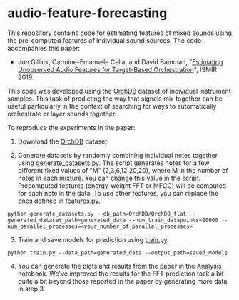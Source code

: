 # audio-feature-forecasting

This repository contains code for estimating features of mixed sounds using the pre-computed features of individual sound sources. The code accompanies this paper:
*  Jon Gillick, Carmine-Emanuele Cella, and David Bamman, "[Estimating Unobserved Audio Features for Target-Based Orchestration](http://archives.ismir.net/ismir2019/paper/000021.pdf)", ISMIR 2019. 


This code was developed using the [OrchDB](http://www.carminecella.com/orchidea#datasets) dataset of individual instrument samples.  This task of predicting the way that signals mix together can be useful particularly in the context of searching for ways to automatically orchestrate or layer sounds together.

To reproduce the experiments in the paper:

1. Download the [OrchDB](http://www.carminecella.com/orchidea#datasets) dataset.

2. Generate datasets by randomly combining individual notes together using [generate_datasets.py](../generate_datasets.py). The script generates notes for a few different fixed values of "M" (2,3,6,12,20,20), where M in the number of notes in each mixture. You can change this value in the script. Precomputed features (energy-weight FFT or MFCC) will be computed for each note in the data. To use other features, you can replace the ones defined in [features.py](../features.py).

`python generate_datasets.py --db_path=OrchDB/OrchDB_flat --generated_dataset_path=generated_data --num_train_datapoints=20000 --num_parallel_processes=<your_number_of_parallel_processes> `

3. Train and save models for prediction using [train.py](../train.py).

`python train.py --data_path=generated_data --output_path=saved_models`

4. You can generate the plots and results from the paper in the [Analysis](../Analysis.ipynb) notebook. We've improved the results for the FFT prediction task a bit quite a bit beyond those reported in the paper by generating more data in step 3.
